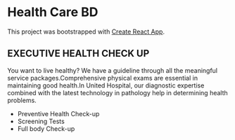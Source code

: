 # Health Care BD

This project was bootstrapped with [Create React App](https://agitated-beaver-bc2845.netlify.app/).

## EXECUTIVE HEALTH CHECK UP
You want to live healthy? We have a guideline through all the meaningful service packages.Comprehensive physical exams are essential in maintaining good health.In United Hospital, our diagnostic expertise combined with the latest technology in pathology help in determining health problems.      
* Preventive Health Check-up
* Screening Tests
* Full body Check-up



